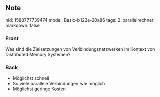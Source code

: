 ## Note
nid: 1588777739474
model: Basic-b122e-20a86
tags: 2_parallelrechner
markdown: false

### Front
Was sind die Zielsetzungen von Verbindungsnetzwerken im Kontext von Distributed Memory Systemen?

### Back
- Möglichst schnell
- So viele parallele Verbindungen wie möglich
- Möglichst geringe Kosten
